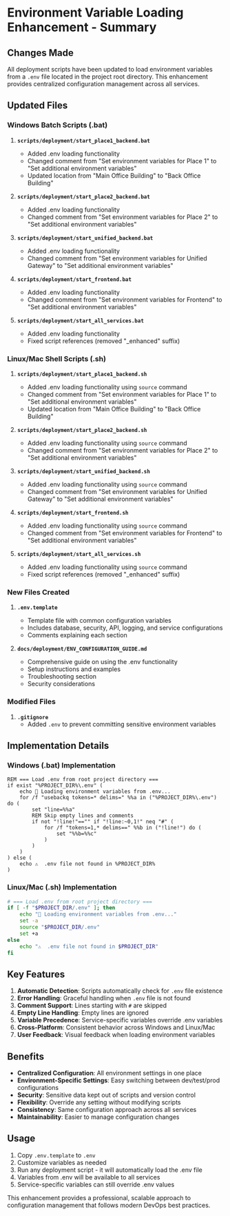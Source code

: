 # Environment Variable Loading Enhancement - Summary

## Changes Made

All deployment scripts have been updated to load environment variables from a `.env` file located in the project root directory. This enhancement provides centralized configuration management across all services.

## Updated Files

### Windows Batch Scripts (.bat)
1. **`scripts/deployment/start_place1_backend.bat`**
   - Added .env loading functionality
   - Changed comment from "Set environment variables for Place 1" to "Set additional environment variables"
   - Updated location from "Main Office Building" to "Back Office Building"

2. **`scripts/deployment/start_place2_backend.bat`**
   - Added .env loading functionality
   - Changed comment from "Set environment variables for Place 2" to "Set additional environment variables"

3. **`scripts/deployment/start_unified_backend.bat`**
   - Added .env loading functionality
   - Changed comment from "Set environment variables for Unified Gateway" to "Set additional environment variables"

4. **`scripts/deployment/start_frontend.bat`**
   - Added .env loading functionality
   - Changed comment from "Set environment variables for Frontend" to "Set additional environment variables"

5. **`scripts/deployment/start_all_services.bat`**
   - Added .env loading functionality
   - Fixed script references (removed "_enhanced" suffix)

### Linux/Mac Shell Scripts (.sh)
1. **`scripts/deployment/start_place1_backend.sh`**
   - Added .env loading functionality using `source` command
   - Changed comment from "Set environment variables for Place 1" to "Set additional environment variables"
   - Updated location from "Main Office Building" to "Back Office Building"

2. **`scripts/deployment/start_place2_backend.sh`**
   - Added .env loading functionality using `source` command
   - Changed comment from "Set environment variables for Place 2" to "Set additional environment variables"

3. **`scripts/deployment/start_unified_backend.sh`**
   - Added .env loading functionality using `source` command
   - Changed comment from "Set environment variables for Unified Gateway" to "Set additional environment variables"

4. **`scripts/deployment/start_frontend.sh`**
   - Added .env loading functionality using `source` command
   - Changed comment from "Set environment variables for Frontend" to "Set additional environment variables"

5. **`scripts/deployment/start_all_services.sh`**
   - Added .env loading functionality using `source` command
   - Fixed script references (removed "_enhanced" suffix)

### New Files Created
1. **`.env.template`**
   - Template file with common configuration variables
   - Includes database, security, API, logging, and service configurations
   - Comments explaining each section

2. **`docs/deployment/ENV_CONFIGURATION_GUIDE.md`**
   - Comprehensive guide on using the .env functionality
   - Setup instructions and examples
   - Troubleshooting section
   - Security considerations

### Modified Files
1. **`.gitignore`**
   - Added `.env` to prevent committing sensitive environment variables

## Implementation Details

### Windows (.bat) Implementation
```batch
REM === Load .env from root project directory ===
if exist "%PROJECT_DIR%\.env" (
    echo 🔄 Loading environment variables from .env...
    for /f "usebackq tokens=* delims=" %%a in ("%PROJECT_DIR%\.env") do (
        set "line=%%a"
        REM Skip empty lines and comments
        if not "!line!"=="" if "!line:~0,1!" neq "#" (
            for /f "tokens=1,* delims==" %%b in ("!line!") do (
                set "%%b=%%c"
            )
        )
    )
) else (
    echo ⚠️  .env file not found in %PROJECT_DIR%
)
```

### Linux/Mac (.sh) Implementation
```bash
# === Load .env from root project directory ===
if [ -f "$PROJECT_DIR/.env" ]; then
    echo "🔄 Loading environment variables from .env..."
    set -a
    source "$PROJECT_DIR/.env"
    set +a
else
    echo "⚠️  .env file not found in $PROJECT_DIR"
fi
```

## Key Features

1. **Automatic Detection**: Scripts automatically check for `.env` file existence
2. **Error Handling**: Graceful handling when `.env` file is not found
3. **Comment Support**: Lines starting with `#` are skipped
4. **Empty Line Handling**: Empty lines are ignored
5. **Variable Precedence**: Service-specific variables override .env variables
6. **Cross-Platform**: Consistent behavior across Windows and Linux/Mac
7. **User Feedback**: Visual feedback when loading environment variables

## Benefits

- **Centralized Configuration**: All environment settings in one place
- **Environment-Specific Settings**: Easy switching between dev/test/prod configurations
- **Security**: Sensitive data kept out of scripts and version control
- **Flexibility**: Override any setting without modifying scripts
- **Consistency**: Same configuration approach across all services
- **Maintainability**: Easier to manage configuration changes

## Usage

1. Copy `.env.template` to `.env`
2. Customize variables as needed
3. Run any deployment script - it will automatically load the .env file
4. Variables from .env will be available to all services
5. Service-specific variables can still override .env values

This enhancement provides a professional, scalable approach to configuration management that follows modern DevOps best practices.
